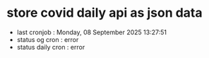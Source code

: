 # store covid daily api as json data

- last cronjob : Monday, 08 September 2025 13:27:51
- status og cron : error
- status daily cron : error
      
      